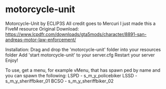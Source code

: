 # motorcycle-unit
Motorcycle-Unit by ECLIP3S
All credit goes to Mercuri I just made this a FiveM resource
Original Download: https://www.lcpdfr.com/downloads/gta5mods/character/8891-san-andreas-motor-law-enforcement/

Installation: Drag and drop the 'motorcycle-unit' folder into your resources folder
Add 'start motorcycle-unit' to your server.cfg 
Restart your server 
Enjoy!

To use, get a menu, for example vMenu, that has spawn ped by name and you can spawn the following:
LSPD - s_m_y_policebiker
LSSD - s_m_y_sheriffbiker_01
BCSO - s_m_y_sheriffbiker_02

